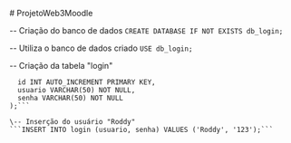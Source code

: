 \# ProjetoWeb3Moodle

\-- Criação do banco de dados
```CREATE DATABASE IF NOT EXISTS db_login;```

\-- Utiliza o banco de dados criado
```USE db_login;```

\-- Criação da tabela "login"
``` CREATE TABLE IF NOT EXISTS login (
  id INT AUTO_INCREMENT PRIMARY KEY,
  usuario VARCHAR(50) NOT NULL,
  senha VARCHAR(50) NOT NULL
);```

\-- Inserção do usuário "Roddy"
```INSERT INTO login (usuario, senha) VALUES ('Roddy', '123');```
